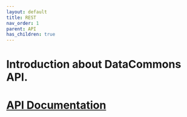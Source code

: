 ```yaml
---
layout: default
title: REST
nav_order: 1
parent: API
has_children: true
---
```

# Introduction about DataCommons API.

# [API Documentation](https://shifucun.github.io/dcsite/api)
